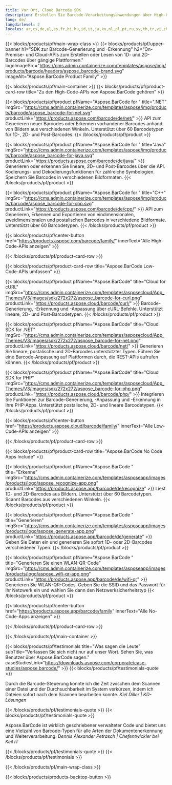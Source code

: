 ```yaml
---
title: Vor Ort, Cloud Barcode SDK
description: Erstellen Sie Barcode-Verarbeitungsanwendungen über High-Code-APIs oder Cloud-basierte SDKs. Nutzen Sie plattformübergreifende Apps zur Barcode-Generierung oder -Erkennung.
lang: de/
langdirlevel: 2
locales: ar,cs,de,el,es,fr,hi,hu,id,it,ja,ko,nl,pl,pt,ru,sv,th,tr,vi,zh,zh-hant
---
```


{{< blocks/products/pf/main-wrap-class >}}
{{< blocks/products/pf/upper-banner h1="SDK zur Barcode-Generierung und -Erkennung" h2="On-Premise- und Cloud-APIs zum Erstellen oder Lesen von 1D- und 2D-Barcodes über gängige Plattformen." logoImageSrc="https://cms.admin.containerize.com/templates/aspose/img/products/barcode/headers/aspose_barcode-brand.svg" imageAlt="Aspose.BarCode Product Family" >}}

{{< blocks/products/pf/main-container >}}
{{< blocks/products/pf/product-card-row title="Zu den High-Code-APIs von Aspose.BarCode gehören" >}}

{{< blocks/products/pf/product pfName="Aspose.BarCode for " title=".NET" imgSrc="https://cms.admin.containerize.com/templates/aspose/img/products/barcode/aspose_barcode-for-net.svg" productLink="https://products.aspose.com/barcode/de/net/" >}}
API zum Generieren neuer Barcodes oder Erkennen vorhandener Barcodes anhand von Bildern aus verschiedenen Winkeln. Unterstützt über 60 Barcodetypen für 1D-, 2D- und Post-Barcodes.
{{< /blocks/products/pf/product >}}

{{< blocks/products/pf/product pfName="Aspose.BarCode for " title="Java" imgSrc="https://cms.admin.containerize.com/templates/aspose/img/products/barcode/aspose_barcode-for-java.svg" productLink="https://products.aspose.com/barcode/de/java/" >}}
Generieren oder erkennen Sie lineare, 2D- und Post-Barcodes über die API. Kodierungs- und Dekodierungsfunktionen für zahlreiche Symbologien. Speichern Sie Barcodes in verschiedenen Bildformaten.
{{< /blocks/products/pf/product >}}

{{< blocks/products/pf/product pfName="Aspose.BarCode for " title="C++" imgSrc="https://cms.admin.containerize.com/templates/aspose/img/products/barcode/aspose_barcode-for-cpp.svg" productLink="https://products.aspose.com/barcode/de/cpp/" >}}
API zum Generieren, Erkennen und Exportieren von eindimensionalen, zweidimensionalen und postalischen Barcodes in verschiedene Bildformate. Unterstützt über 60 Barcodetypen.
{{< /blocks/products/pf/product >}}

{{< blocks/products/pf/center-button href="https://products.aspose.com/barcode/family/" innerText="Alle High-Code-APIs anzeigen" >}}

{{< /blocks/products/pf/product-card-row >}}

{{< blocks/products/pf/product-card-row title="Aspose.BarCode Low-Code-APIs umfassen" >}}

{{< blocks/products/pf/product pfName="Aspose.BarCode" title="Cloud for cURL" imgSrc="https://cms.admin.containerize.com/templates/asposecloud/App_Themes/V3/images/sdk/272x272/aspose_barcode-for-curl.png" productLink="https://products.aspose.cloud/barcode/curl/" >}}
Barcode-Generierung, -Erkennung und -Anpassung über cURL-Befehle. Unterstützt lineare, 2D- und Post-Barcodetypen.
{{< /blocks/products/pf/product >}}

{{< blocks/products/pf/product pfName="Aspose.BarCode" title="Cloud SDK for .NET" imgSrc="https://cms.admin.containerize.com/templates/asposecloud/App_Themes/V3/images/sdk/272x272/aspose_barcode-for-net.png" productLink="https://products.aspose.cloud/barcode/net/" >}}
Generieren Sie lineare, postalische und 2D-Barcodes unterstützter Typen. Führen Sie eine Barcode-Anpassung auf Plattformen durch, die REST-APIs aufrufen können.
{{< /blocks/products/pf/product >}}

{{< blocks/products/pf/product pfName="Aspose.BarCode" title="Cloud SDK for PHP" imgSrc="https://cms.admin.containerize.com/templates/asposecloud/App_Themes/V3/images/sdk/272x272/aspose_barcode-for-php.png" productLink="https://products.aspose.cloud/barcode/php/" >}}
Integrieren Sie Funktionen zur Barcode-Generierung, -Anpassung und -Erkennung in Ihre PHP-Apps. Unterstützt postalische, 2D- und lineare Barcodetypen.
{{< /blocks/products/pf/product >}}

{{< blocks/products/pf/center-button href="https://products.aspose.cloud/barcode/family/" innerText="Alle Low-Code-APIs anzeigen" >}}

{{< /blocks/products/pf/product-card-row >}}

{{< blocks/products/pf/product-card-row title="Aspose.BarCode No Code Apps Include" >}}

{{< blocks/products/pf/product pfName="Aspose.BarCode " title="Erkenne" imgSrc="https://cms.admin.containerize.com/templates/asposeapp/images/products/logo/aspose_recognize-app.png" productLink="https://products.aspose.app/barcode/de/recognize" >}}
Liest 1D- und 2D-Barcodes aus Bildern. Unterstützt über 60 Barcodetypen. Scannt Barcodes aus verschiedenen Winkeln.
{{< /blocks/products/pf/product >}}

{{< blocks/products/pf/product pfName="Aspose.BarCode " title="Generieren" imgSrc="https://cms.admin.containerize.com/templates/asposeapp/images/products/logo/aspose_generate-app.png" productLink="https://products.aspose.app/barcode/de/generate" >}}
Geben Sie Daten ein und generieren Sie sofort 1D- oder 2D-Barcodes verschiedener Typen.
{{< /blocks/products/pf/product >}}

{{< blocks/products/pf/product pfName="Aspose.BarCode " title="Generieren Sie einen WLAN-QR-Code" imgSrc="https://cms.admin.containerize.com/templates/asposeapp/images/products/logo/aspose_wifi-qr-app.png" productLink="https://products.aspose.app/barcode/de/wifi-qr" >}}
Generieren Sie WLAN-QR-Codes. Geben Sie die SSID und das Passwort für Ihr Netzwerk ein und wählen Sie dann den Netzwerksicherheitstyp
{{< /blocks/products/pf/product >}}

{{< blocks/products/pf/center-button href="https://products.aspose.app/barcode/family" innerText="Alle No-Code-Apps anzeigen" >}}

{{< /blocks/products/pf/product-card-row >}}

{{< /blocks/products/pf/main-container >}}

<!--peoplesSayingSection-->
{{< blocks/products/pf/testimonials title="Was sagen die Leute" subTitle="Verlassen Sie sich nicht nur auf unser Wort. Sehen Sie, was Benutzer über Aspose.BarCode sagen." caseStudiesLink="https://downloads.aspose.com/corporate/case-studies/aspose.barcode/" >}}
{{< blocks/products/pf/testimonials-quote >}}
<p class="first">
 Durch die Barcode-Steuerung konnte ich die Zeit zwischen dem Scannen einer Datei und der Durchsuchbarkeit im System verkürzen, indem ich Dateien sofort nach dem Scannen bearbeiten konnte. <em>Kiel Diller | KD-Lösungen</em>
</p>
{{< /blocks/products/pf/testimonials-quote >}}
{{< blocks/products/pf/testimonials-quote >}}
<p class="second">
 Aspose.BarCode ist wirklich geschriebener verwalteter Code und bietet uns eine Vielzahl von Barcode-Typen für alle Arten der Dokumentenerkennung und Weiterverarbeitung. <em>Dennis Alexander Petrasch | Chefentwickler bei Keil IT</em>
</p>
{{< /blocks/products/pf/testimonials-quote >}}
{{< /blocks/products/pf/testimonials >}}
<!--peoplesSayingSection End-->

{{< /blocks/products/pf/main-wrap-class >}}

{{< blocks/products/products-backtop-button >}}